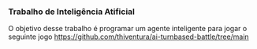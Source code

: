 ### Trabalho de Inteligência Atificial 

O objetivo desse trabalho é  programar um agente inteligente para jogar o seguinte jogo <https://github.com/thiventura/ai-turnbased-battle/tree/main>


 
